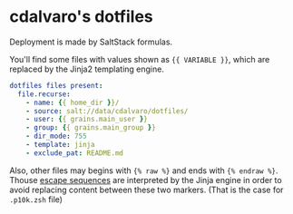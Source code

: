 # cdalvaro's dotfiles

Deployment is made by SaltStack formulas.

You'll find some files with values shown as `{{ VARIABLE }}`, which are replaced by the Jinja2 templating engine.

```yml
dotfiles files present:
  file.recurse:
    - name: {{ home_dir }}/
    - source: salt://data/cdalvaro/dotfiles/
    - user: {{ grains.main_user }}
    - group: {{ grains.main_group }}
    - dir_mode: 755
    - template: jinja
    - exclude_pat: README.md
```

Also, other files may begins with `{% raw %}` and ends with `{% endraw %}`.
Thouse [escape sequences](https://jinja.palletsprojects.com/en/master/templates/#escaping) are interpreted by the Jinja engine in order to avoid replacing content between these two markers. (That is the case for `.p10k.zsh` file)
